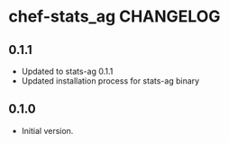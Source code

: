 chef-stats\_ag CHANGELOG
===========================

0.1.1
-----
- Updated to stats-ag 0.1.1
- Updated installation process for stats-ag binary

0.1.0
-----
- Initial version. 
